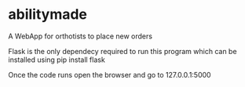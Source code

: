 # abilitymade
A WebApp for orthotists to place new orders

Flask is the only dependecy required to run this program which can be installed using 
  pip install flask
  
Once the code runs open the browser and go to 127.0.0.1:5000

